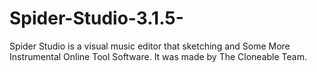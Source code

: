 # Spider-Studio-3.1.5-
Spider Studio is a visual music editor that sketching and Some More Instrumental Online Tool Software. It was made by The Cloneable Team.
